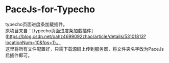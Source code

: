 # PaceJs-for-Typecho
typecho页面进度条加载插件。<br />
原项目来自：[typecho页面进度条加载插件](https://blog.csdn.net/oahz4699092zhao/article/details/53101813?locationNum=10&fps=1）。<br />
这里将所有文件配置好，只需下载源码上传到服务器，将文件夹名字改为PaceJs启插件即可。
